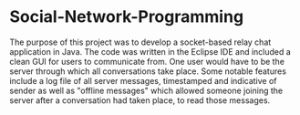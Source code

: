 # Social-Network-Programming
The purpose of this project was to develop a socket-based relay chat application in Java. The code was written in the Eclipse IDE and included a clean GUI for users to communicate from. One user would have to be the server through which all conversations take place. Some notable features include a log file of all server messages, timestamped and indicative of sender as well as "offline messages" which allowed someone joining the server after a conversation had taken place, to read those messages.
